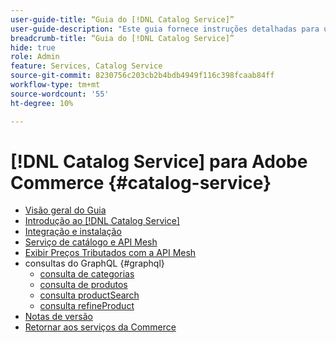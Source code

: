 ```yaml
---
user-guide-title: “Guia do [!DNL Catalog Service]”
user-guide-description: "Este guia fornece instruções detalhadas para usar o [!DNL Catalog Service] para o Adobe Commerce."
breadcrumb-title: “Guia do [!DNL Catalog Service]”
hide: true
role: Admin
feature: Services, Catalog Service
source-git-commit: 8230756c203cb2b4bdb4949f116c398fcaab84ff
workflow-type: tm+mt
source-wordcount: '55'
ht-degree: 10%

---
```


# [!DNL Catalog Service] para Adobe Commerce {#catalog-service}

- [Visão geral do Guia](guide-overview.md)
- [Introdução ao [!DNL Catalog Service]](overview.md)
- [Integração e instalação](installation.md)
- [Serviço de catálogo e API Mesh](mesh.md)
- [Exibir Preços Tributados com a API Mesh](taxes.md)
- consultas do GraphQL {#graphql}
   - [consulta de categorias](https://developer.adobe.com/commerce/services/graphql/catalog-service/categories/)
   - [consulta de produtos](https://developer.adobe.com/commerce/services/graphql/catalog-service/products/)
   - [consulta productSearch](https://developer.adobe.com/commerce/services/graphql/catalog-service/product-search/)
   - [consulta refineProduct](https://developer.adobe.com/commerce/services/graphql/catalog-service/refine-product/)
- [Notas de versão](release-notes.md)
- [Retornar aos serviços da Commerce](https://experienceleague.adobe.com/en/docs/commerce-merchant-services/user-guides/home)
